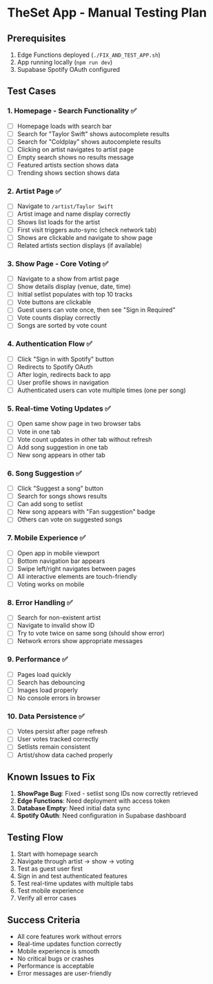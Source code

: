 # TheSet App - Manual Testing Plan

## Prerequisites
1. Edge Functions deployed (`./FIX_AND_TEST_APP.sh`)
2. App running locally (`npm run dev`)
3. Supabase Spotify OAuth configured

## Test Cases

### 1. Homepage - Search Functionality ✅
- [ ] Homepage loads with search bar
- [ ] Search for "Taylor Swift" shows autocomplete results
- [ ] Search for "Coldplay" shows autocomplete results
- [ ] Clicking on artist navigates to artist page
- [ ] Empty search shows no results message
- [ ] Featured artists section shows data
- [ ] Trending shows section shows data

### 2. Artist Page ✅
- [ ] Navigate to `/artist/Taylor Swift`
- [ ] Artist image and name display correctly
- [ ] Shows list loads for the artist
- [ ] First visit triggers auto-sync (check network tab)
- [ ] Shows are clickable and navigate to show page
- [ ] Related artists section displays (if available)

### 3. Show Page - Core Voting ✅
- [ ] Navigate to a show from artist page
- [ ] Show details display (venue, date, time)
- [ ] Initial setlist populates with top 10 tracks
- [ ] Vote buttons are clickable
- [ ] Guest users can vote once, then see "Sign in Required"
- [ ] Vote counts display correctly
- [ ] Songs are sorted by vote count

### 4. Authentication Flow ✅
- [ ] Click "Sign in with Spotify" button
- [ ] Redirects to Spotify OAuth
- [ ] After login, redirects back to app
- [ ] User profile shows in navigation
- [ ] Authenticated users can vote multiple times (one per song)

### 5. Real-time Voting Updates ✅
- [ ] Open same show page in two browser tabs
- [ ] Vote in one tab
- [ ] Vote count updates in other tab without refresh
- [ ] Add song suggestion in one tab
- [ ] New song appears in other tab

### 6. Song Suggestion ✅
- [ ] Click "Suggest a song" button
- [ ] Search for songs shows results
- [ ] Can add song to setlist
- [ ] New song appears with "Fan suggestion" badge
- [ ] Others can vote on suggested songs

### 7. Mobile Experience ✅
- [ ] Open app in mobile viewport
- [ ] Bottom navigation bar appears
- [ ] Swipe left/right navigates between pages
- [ ] All interactive elements are touch-friendly
- [ ] Voting works on mobile

### 8. Error Handling ✅
- [ ] Search for non-existent artist
- [ ] Navigate to invalid show ID
- [ ] Try to vote twice on same song (should show error)
- [ ] Network errors show appropriate messages

### 9. Performance ✅
- [ ] Pages load quickly
- [ ] Search has debouncing
- [ ] Images load properly
- [ ] No console errors in browser

### 10. Data Persistence ✅
- [ ] Votes persist after page refresh
- [ ] User votes tracked correctly
- [ ] Setlists remain consistent
- [ ] Artist/show data cached properly

## Known Issues to Fix

1. **ShowPage Bug**: Fixed - setlist song IDs now correctly retrieved
2. **Edge Functions**: Need deployment with access token
3. **Database Empty**: Need initial data sync
4. **Spotify OAuth**: Need configuration in Supabase dashboard

## Testing Flow

1. Start with homepage search
2. Navigate through artist → show → voting
3. Test as guest user first
4. Sign in and test authenticated features
5. Test real-time updates with multiple tabs
6. Test mobile experience
7. Verify all error cases

## Success Criteria

- All core features work without errors
- Real-time updates function correctly
- Mobile experience is smooth
- No critical bugs or crashes
- Performance is acceptable
- Error messages are user-friendly